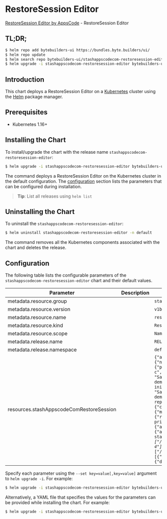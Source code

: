 # RestoreSession Editor

[RestoreSession Editor by AppsCode](https://byte.builders) - RestoreSession Editor

## TL;DR;

```bash
$ helm repo add bytebuilders-ui https://bundles.byte.builders/ui/
$ helm repo update
$ helm search repo bytebuilders-ui/stashappscodecom-restoresession-editor --version=v0.4.11
$ helm upgrade -i stashappscodecom-restoresession-editor bytebuilders-ui/stashappscodecom-restoresession-editor -n default --create-namespace --version=v0.4.11
```

## Introduction

This chart deploys a RestoreSession Editor on a [Kubernetes](http://kubernetes.io) cluster using the [Helm](https://helm.sh) package manager.

## Prerequisites

- Kubernetes 1.16+

## Installing the Chart

To install/upgrade the chart with the release name `stashappscodecom-restoresession-editor`:

```bash
$ helm upgrade -i stashappscodecom-restoresession-editor bytebuilders-ui/stashappscodecom-restoresession-editor -n default --create-namespace --version=v0.4.11
```

The command deploys a RestoreSession Editor on the Kubernetes cluster in the default configuration. The [configuration](#configuration) section lists the parameters that can be configured during installation.

> **Tip**: List all releases using `helm list`

## Uninstalling the Chart

To uninstall the `stashappscodecom-restoresession-editor`:

```bash
$ helm uninstall stashappscodecom-restoresession-editor -n default
```

The command removes all the Kubernetes components associated with the chart and deletes the release.

## Configuration

The following table lists the configurable parameters of the `stashappscodecom-restoresession-editor` chart and their default values.

|                Parameter                 | Description |                                                                                                                                                                                                                                                                                                                                                                                                                                                                                                                                                                                                                                                                                     Default                                                                                                                                                                                                                                                                                                                                                                                                                                                                                                                                                                                                                                                                                     |
|------------------------------------------|-------------|---------------------------------------------------------------------------------------------------------------------------------------------------------------------------------------------------------------------------------------------------------------------------------------------------------------------------------------------------------------------------------------------------------------------------------------------------------------------------------------------------------------------------------------------------------------------------------------------------------------------------------------------------------------------------------------------------------------------------------------------------------------------------------------------------------------------------------------------------------------------------------------------------------------------------------------------------------------------------------------------------------------------------------------------------------------------------------------------------------------------------------------------------------------------------------------------------------------------------------------------------------------------------------------------------------------------------------------------------------------------------------|
| metadata.resource.group                  |             | <code>stash.appscode.com</code>                                                                                                                                                                                                                                                                                                                                                                                                                                                                                                                                                                                                                                                                                                                                                                                                                                                                                                                                                                                                                                                                                                                                                                                                                                                                                                                                                 |
| metadata.resource.version                |             | <code>v1beta1</code>                                                                                                                                                                                                                                                                                                                                                                                                                                                                                                                                                                                                                                                                                                                                                                                                                                                                                                                                                                                                                                                                                                                                                                                                                                                                                                                                                            |
| metadata.resource.name                   |             | <code>restoresessions</code>                                                                                                                                                                                                                                                                                                                                                                                                                                                                                                                                                                                                                                                                                                                                                                                                                                                                                                                                                                                                                                                                                                                                                                                                                                                                                                                                                    |
| metadata.resource.kind                   |             | <code>RestoreSession</code>                                                                                                                                                                                                                                                                                                                                                                                                                                                                                                                                                                                                                                                                                                                                                                                                                                                                                                                                                                                                                                                                                                                                                                                                                                                                                                                                                     |
| metadata.resource.scope                  |             | <code>Namespaced</code>                                                                                                                                                                                                                                                                                                                                                                                                                                                                                                                                                                                                                                                                                                                                                                                                                                                                                                                                                                                                                                                                                                                                                                                                                                                                                                                                                         |
| metadata.release.name                    |             | <code>RELEASE-NAME</code>                                                                                                                                                                                                                                                                                                                                                                                                                                                                                                                                                                                                                                                                                                                                                                                                                                                                                                                                                                                                                                                                                                                                                                                                                                                                                                                                                       |
| metadata.release.namespace               |             | <code>default</code>                                                                                                                                                                                                                                                                                                                                                                                                                                                                                                                                                                                                                                                                                                                                                                                                                                                                                                                                                                                                                                                                                                                                                                                                                                                                                                                                                            |
| resources.stashAppscodeComRestoreSession |             | <code>{"apiVersion":"stash.appscode.com/v1beta1","kind":"RestoreSession","metadata":{"name":"restore-app","namespace":"demo"},"spec":{"driver":"Restic","hooks":{"postRestore":{"containerName":"stash-init","exec":{"command":["/bin/sh","-c","echo \"Sample PostRestore hook demo\""]},"executionPolicy":"Always"},"preRestore":{"containerName":"stash-init","exec":{"command":["/bin/sh","-c","echo \"Sample PreRestore hook demo\""]}}},"repository":{"name":"minio-repo","namespace":"demo"},"runtimeSettings":{"container":{"ionice":{"class":2,"classData":4},"nice":{"adjustment":5},"resources":{"limits":{"memory":"256M"},"requests":{"memory":"256M"}},"securityContext":{"runAsGroup":2000,"runAsUser":2000}},"pod":{"imagePullSecrets":[{"name":"my-private-registry-secret"}],"serviceAccountName":"my-backup-sa"}},"target":{"alias":"my-sts","ref":{"apiVersion":"apps/v1","kind":"StatefulSet","name":"recovered-statefulset"},"rules":[{"include":["/source/data/*.json"],"paths":["/source/data"],"sourceHost":"my-sts-1","targetHosts":["my-sts-3","my-sts-4"]},{"exclude":["/source/data/tmp.json","/source/data/*.txt"],"paths":["/source/data"],"sourceHost":"","targetHosts":[]}],"volumeMounts":[{"mountPath":"/source/data","name":"source-data"}]},"tempDir":{"disableCaching":false,"medium":"Memory","sizeLimit":"2Gi"},"timeOut":"30m"}}</code> |


Specify each parameter using the `--set key=value[,key=value]` argument to `helm upgrade -i`. For example:

```bash
$ helm upgrade -i stashappscodecom-restoresession-editor bytebuilders-ui/stashappscodecom-restoresession-editor -n default --create-namespace --version=v0.4.11 --set metadata.resource.group=stash.appscode.com
```

Alternatively, a YAML file that specifies the values for the parameters can be provided while
installing the chart. For example:

```bash
$ helm upgrade -i stashappscodecom-restoresession-editor bytebuilders-ui/stashappscodecom-restoresession-editor -n default --create-namespace --version=v0.4.11 --values values.yaml
```
